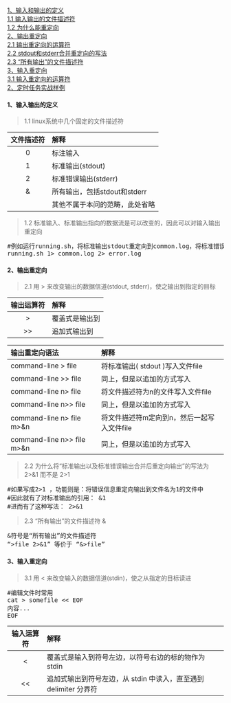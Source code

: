 <div class="mapInPage">
<a href="javascript:Client.windowScrollTo('anchor1');">1、输入和输出的定义</a><br/>
<a href="javascript:Client.windowScrollTo('anchor1.1');" class="addspace">1.1 输入输出的文件描述符</a><br/>
<a href="javascript:Client.windowScrollTo('anchor1.2');" class="addspace">1.2 为什么能重定向</a><br/>
<a href="javascript:Client.windowScrollTo('anchor2');">2、输出重定向</a><br/>
<a href="javascript:Client.windowScrollTo('anchor2.1');" class="addspace">2.1 输出重定向的运算符</a><br/>
<a href="javascript:Client.windowScrollTo('anchor2.2');" class="addspace">2.2 stdout和stderr合并重定向的写法</a><br/>
<a href="javascript:Client.windowScrollTo('anchor2.3');" class="addspace">2.3 “所有输出”的文件描述符</a><br/>
<a href="javascript:Client.windowScrollTo('anchor3');">3、输入重定向</a><br/>
<a href="javascript:Client.windowScrollTo('anchor3.1');" class="addspace">3.1 输入重定向的运算符</a><br/>
<a href="javascript:Client.windowScrollTo('anchor2');">2、定时任务实战样例</a><br/>
</div>

<label id="anchor1"></label>
#### 1、输入输出的定义
>1.1 linux系统中几个固定的文件描述符<label id="anchor1.1"></label>

|文件描述符|解释|
|:-:|:-|
|0|标注输入|
|1|标准输出(stdout)|
|2|标准错误输出(stderr)|
|&|所有输出，包括stdout和stderr|
||其他不属于本问的范畴，此处省略|

>1.2 标准输入、标准输出指向的数据流是可以改变的，因此可以对输入输出重定向<label id="anchor1.2"></label>
<pre class="prettyprint lang-s">
#例如运行running.sh，将标准输出stdout重定向到common.log，将标准错误输出stderr重定向到error.log
running.sh 1> common.log 2> error.log
</pre>
<label id="anchor2"></label>
#### 2、输出重定向
>2.1 用 > 来改变输出的数据信道(stdout, stderr)，使之输出到指定的目标<label id="anchor2.1"></label>

|输出运算符|解释|
|:-:|:-|
|>|覆盖式是输出到|
|>>|追加式输出到|

|输出重定向语法|解释|
|:-|:-|
|command-line > file		|将标准输出( stdout )写入文件file			|
|command-line >> file		|同上，但是以追加的方式写入					|
|command-line n> file		|将文件描述符为n的文件写入文件file			|
|command-line n>> file		|同上，但是以追加的方式写入					|
|command-line n> file m>&n	|将文件描述符m定向到n，然后一起写入文件file	|
|command-line n>> file m>&n	|同上，但是以追加的方式写入					|

>2.2 为什么将“标准输出以及标准错误输出合并后重定向输出”的写法为 2>&1 而不是 2>1<label id="anchor2.2"></label>
<pre class="prettyprint lang-s">
#如果写成2>1 ，功能则是：将错误信息重定向输出到文件名为1的文件中
#因此就有了对标准输出的引用： &1
#进而有了这种写法： 2>&1
</pre>

>2.3 “所有输出”的文件描述符 &<label id="anchor2.3"></label>
<pre class="prettyprint lang-s">
&符号是“所有输出”的文件描述符
“>file 2>&1” 等价于 “&>file”
</pre>

<label id="anchor3"></label>
#### 3、输入重定向
>3.1 用 < 来改变输入的数据信道(stdin)，使之从指定的目标读进<label id="anchor3.1"></label>
<pre class="prettyprint lang-s">
#编辑文件时常用
cat > somefile << EOF
内容...
EOF
</pre>

|输入运算符|解释|
|:-:|:-|
|< |覆盖式是输入到符号左边，以符号右边的标的物作为stdin|
|<<|追加式输出到符号左边，从 stdin 中读入，直至遇到 delimiter 分界符|